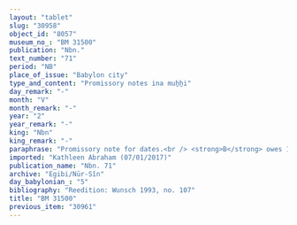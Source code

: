 ```yaml
---
layout: "tablet"
slug: "30958"
object_id: "8057"
museum_no_: "BM 31500"
publication: "Nbn."
text_number: "71"
period: "NB"
place_of_issue: "Babylon city"
type_and_content: "Promissory notes ina muẖẖi"
day_remark: "-"
month: "V"
month_remark: "-"
year: "2"
year_remark: "-"
king: "Nbn"
king_remark: "-"
paraphrase: "Promissory note for dates.<br /> <strong>B</strong> owes 11;0.0.0 (kor) of dates to <strong>A</strong>, to be delivered in their full amount (<em>gamru</em>) in Arahsamna (VIII). Delivery is due on the creditor&#39;s plot of land (<em>bītu</em>) along the Borsippa canal. The debtor should also deliver 0;0.3.0 (kor) of wheat. In addition, there is a debt owed by the same debtor to <strong>A</strong> and his master. Names of 3 witnesses and the scribe: Kalbāya/Nab&ucirc;-iddin//Egibi.<br /> <br /> <strong>A</strong> = Nergal-rēṣūa, slave of Iddin-Marduk/Iqī&scaron;āya//Nūr-S&icirc;n; <strong>B</strong> = Nab&ucirc;-dīnu-epu&scaron;/Kinūnāya"
imported: "Kathleen Abraham (07/01/2017)"
publication_name: "Nbn. 71"
archive: "Egibi/Nūr-Sîn"
day_babylonian_: "5"
bibliography: "Reedition: Wunsch 1993, no. 107"
title: "BM 31500"
previous_item: "30961"
---
```


